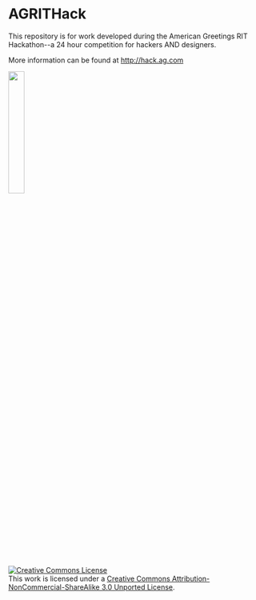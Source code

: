 AGRITHack
=========

This repository is for work developed during the American Greetings RIT
Hackathon--a 24 hour competition for hackers AND designers. 

More information can be found at http://hack.ag.com

<img alt='' title='' width="25%" src='https://raw.github.com/decause/AGRITHack/master/goldaghack.png'/>

<a rel="license" href="http://creativecommons.org/licenses/by-nc-sa/3.0/"><img alt="Creative Commons License" style="border-width:0" src="http://i.creativecommons.org/l/by-nc-sa/3.0/88x31.png" /></a><br />This work is licensed under a <a rel="license" href="http://creativecommons.org/licenses/by-nc-sa/3.0/">Creative Commons Attribution-NonCommercial-ShareAlike 3.0 Unported License</a>.
